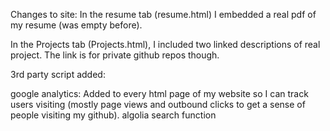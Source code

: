 Changes to site:
In the resume tab (resume.html) I embedded a real pdf of my resume (was empty before).

In the Projects tab (Projects.html), I included two linked descriptions of real project. The link is for private github repos though. 


3rd party script added: 

google analytics: Added to every html page of my website so I can track users visiting (mostly page views and outbound clicks to get a sense of people visiting my github).
algolia search function

